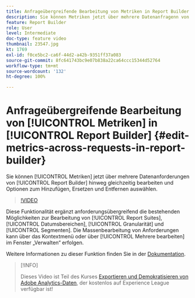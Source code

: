 ```yaml
---
title: Anfrageübergreifende Bearbeitung von Metriken in Report Builder
description: Sie können Metriken jetzt über mehrere Datenanfragenn von Report Builder hinweg gleichzeitig bearbeiten und Optionen zum Hinzufügen, Ersetzen und Entfernen auswählen.
feature: Report Builder
role: User
level: Intermediate
doc-type: feature video
thumbnail: 23547.jpg
kt: 1769
exl-id: f0ce5bc2-ca6f-44d2-a42b-9351ff37a083
source-git-commit: 8fc641743bc9e07b838a22ca64ccc15344d52764
workflow-type: tm+mt
source-wordcount: '132'
ht-degree: 100%

---
```


# Anfrageübergreifende Bearbeitung von [!UICONTROL Metriken] in [!UICONTROL Report Builder] {#edit-metrics-across-requests-in-report-builder}

Sie können [!UICONTROL Metriken] jetzt über mehrere Datenanforderungen von [!UICONTROL Report Builder] hinweg gleichzeitig bearbeiten und Optionen zum Hinzufügen, Ersetzen und Entfernen auswählen.

>[!VIDEO](https://video.tv.adobe.com/v/23547/?quality=12&learn=on)

Diese Funktionalität ergänzt anforderungsübergreifend die bestehenden Möglichkeiten zur Bearbeitung von [!UICONTROL Report Suites], [!UICONTROL Datumsbereichen], [!UICONTROL Granularität] und [!UICONTROL Segmenten]. Die Massenbearbeitung von Anforderungen kann über das Kontextmenü oder über [!UICONTROL Mehrere bearbeiten] im Fenster „Verwalten“ erfolgen.

Weitere Informationen zu dieser Funktion finden Sie in der [Dokumentation](https://experienceleague.adobe.com/docs/analytics/analyze/report-builder/manage-requests/edit-multiple-metrics.html?lang=de).

>[!INFO]
>
> Dieses Video ist Teil des Kurses [Exportieren und Demokratisieren von Adobe Analytics-Daten](https://experienceleague.adobe.com/?recommended=Analytics-A-1-2022.1.democratizing&amp;lang=de), der kostenlos auf Experience League verfügbar ist!